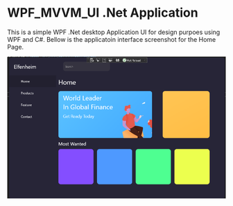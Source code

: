 # WPF_MVVM_UI .Net Application
This is a simple WPF .Net desktop Application UI for design purpoes using WPF and C#. Bellow is the applicatoin interface screenshot for the Home Page.

![](WPF_MVVM.PNG)

